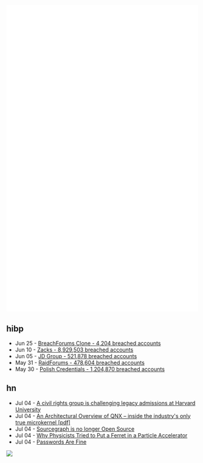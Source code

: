 ![Metrics](https://raw.githubusercontent.com/phixion/phixion/master/metrics.svg)

## hibp

<!--
for https://github.com/phixion/phixion/blob/main/.github/workflows/feeds.yml
-->
<!--START_SECTION:haveibeenpwnd-->
- Jun 25 - [BreachForums Clone - 4,204 breached accounts](https://haveibeenpwned.com/PwnedWebsites#BreachForumsClone)
- Jun 10 - [Zacks - 8,929,503 breached accounts](https://haveibeenpwned.com/PwnedWebsites#Zacks)
- Jun 05 - [JD Group - 521,878 breached accounts](https://haveibeenpwned.com/PwnedWebsites#JDGroup)
- May 31 - [RaidForums - 478,604 breached accounts](https://haveibeenpwned.com/PwnedWebsites#RaidForums)
- May 30 - [Polish Credentials - 1,204,870 breached accounts](https://haveibeenpwned.com/PwnedWebsites#PolishCredentials)
<!--END_SECTION:haveibeenpwnd-->

## hn

<!--
for https://github.com/phixion/phixion/blob/main/.github/workflows/feeds.yml
-->
<!--START_SECTION:hn-->
- Jul 04 - [A civil rights group is challenging legacy admissions at Harvard University](https://apnews.com/article/legacy-admissions-affirmative-action-colleges-4a4e1191274e91e695e0631ff5156875)
- Jul 04 - [An Architectural Overview of QNX – inside the industry's only true microkernel [pdf]](https://cseweb.ucsd.edu/~voelker/cse221/papers/qnx-paper92.pdf)
- Jul 04 - [Sourcegraph is no longer Open Source](https://github.com/sourcegraph/sourcegraph/blob/main/CHANGELOG.md)
- Jul 04 - [Why Physicists Tried to Put a Ferret in a Particle Accelerator](https://www.atlasobscura.com/articles/felicia-ferret-particle-accelerator-fermilab)
- Jul 04 - [Passwords Are Fine](https://herman.bearblog.dev/passwords-are-fine/)
<!--END_SECTION:hn-->

<!--
for https://yhype.me
-->
![](https://hit.yhype.me/github/profile?user_id=13013670)
